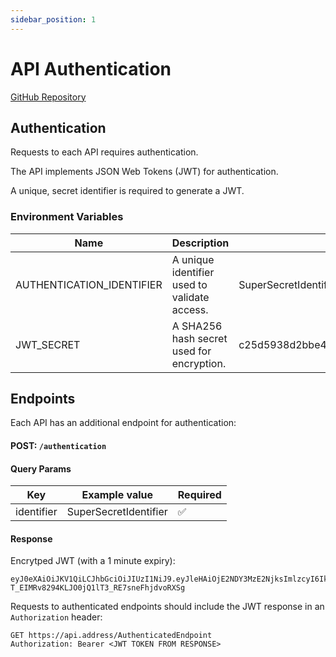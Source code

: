 ```yaml
---
sidebar_position: 1
---
```


# API Authentication

<a class="badge badge--secondary" href="https://github.com/LBHackney-IT/HousingRepairsOnline.Authentication">GitHub Repository</a>

## Authentication
Requests to each API requires authentication.

The API implements JSON Web Tokens (JWT) for authentication.

A unique, secret identifier is required to generate a JWT.

### Environment Variables

| Name                      | Description                                  | Example                                                          |
|---------------------------|----------------------------------------------|------------------------------------------------------------------|
| AUTHENTICATION_IDENTIFIER | A unique identifier used to validate access. | SuperSecretIdentifier                                            |
| JWT_SECRET                | A SHA256 hash secret used for encryption.    | c25d5938d2bbe462887909d941638c80757f3eee18dfcd03559ac544d43cf51e |

## Endpoints

Each API has an additional endpoint for authentication:

#### POST: `/authentication`

#### Query Params

| Key        | Example value | Required |
|------------|-------------- | -------- |
| identifier | SuperSecretIdentifier         | ✅       |

#### Response
Encrytped JWT (with a 1 minute expiry):
```
eyJ0eXAiOiJKV1QiLCJhbGciOiJIUzI1NiJ9.eyJleHAiOjE2NDY3MzE2NjksImlzcyI6IkhvdXNpbmcgTWFuYWdlbWVudCBTeXN0ZW0gQXBpIiwiYXVkIjoiSG91c2luZyBSZXBhaXJzIE9ubGluZSJ9.NQA-T_EIMRv8294KLJO0jQ1lT3_RE7sneFhjdvoRXSg
```

Requests to authenticated endpoints should include the JWT response in an `Authorization` header:
```
GET https://api.address/AuthenticatedEndpoint
Authorization: Bearer <JWT TOKEN FROM RESPONSE>
```